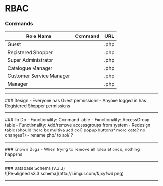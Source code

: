 # RBAC

### Commands
| Role Name                | Command | URL                 |
| ------------------------ | ------- | ------------------- |
| Guest                    |         |                .php |
| Registered Shopper       |         |                .php |
| Super Administrator      |         |                .php |
| Catalogue Manager        |         |                .php |
| Customer Service Manager |         |                .php |
| Manager                  |         |                .php |


<hr>
### Design
- Everyone has Guest permissions
- Anyone logged in has Registered Shopper permissions


<hr>
### To Do
- Functionality: Command table
- Functionality: AccessGroup table
- Functionality: Add/remove accessgroups from system
- Redesign table (should there be multivalued col? popup buttons? more data? no changes?)
- rename php/ to api/ ?


<hr>
### Known Bugs
- When trying to remove all roles at once, nothing happens


<hr>
### Database Schema (v.3.3)
<br>
![Re-aligned v3.3 schema](http://i.imgur.com/Njxyfwd.png)


<hr>
